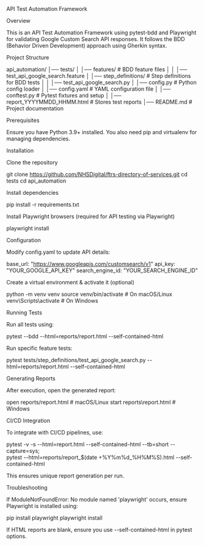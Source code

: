API Test Automation Framework

Overview

This is an API Test Automation Framework using pytest-bdd and Playwright for validating Google Custom Search API responses. It follows the BDD (Behavior Driven Development) approach using Gherkin syntax.

Project Structure

api_automation/
│── tests/
│   │── features/                # BDD feature files
│   │   │── test_api_google_search.feature
│   │── step_definitions/        # Step definitions for BDD tests
│   │   │── test_api_google_search.py
│   │── config.py                # Python config loader
│   │── config.yaml              # YAML configuration file
│   │── conftest.py              # Pytest fixtures and setup
│   │── report_YYYYMMDD_HHMM.html # Stores test reports
│── README.md                    # Project documentation

Prerequisites

Ensure you have Python 3.9+ installed. You also need pip and virtualenv for managing dependencies.

Installation

Clone the repository

git clone https://github.com/NHSDigital/ftrs-directory-of-services.git
cd tests
cd api_automation

Install dependencies

pip install -r requirements.txt

Install Playwright browsers (required for API testing via Playwright)

playwright install

Configuration

Modify config.yaml to update API details:

base_url: "https://www.googleapis.com/customsearch/v1"
api_key: "YOUR_GOOGLE_API_KEY"
search_engine_id: "YOUR_SEARCH_ENGINE_ID"

Create a virtual environment & activate it (optional)

python -m venv venv
source venv/bin/activate   # On macOS/Linux
venv\Scripts\activate      # On Windows

Running Tests

Run all tests using:

pytest --bdd --html=reports/report.html --self-contained-html

Run specific feature tests:

pytest tests/step_definitions/test_api_google_search.py --html=reports/report.html --self-contained-html

Generating Reports

After execution, open the generated report:

open reports/report.html  # macOS/Linux
start reports\report.html  # Windows

CI/CD Integration

To integrate with CI/CD pipelines, use:

pytest -v -s --html=report.html --self-contained-html --tb=short --capture=sys;                    
pytest --html=reports/report_$(date +%Y%m%d_%H%M%S).html --self-contained-html

This ensures unique report generation per run.

Troubleshooting

If ModuleNotFoundError: No module named 'playwright' occurs, ensure Playwright is installed using:

pip install playwright
playwright install

If HTML reports are blank, ensure you use --self-contained-html in pytest options.
